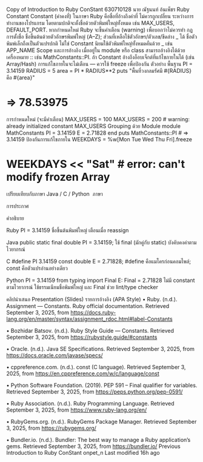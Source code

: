 


Copy of Introduction to Ruby ConStant
630710128 นาย ณัฐนนท์ อ้นเพ็ชร
​
Ruby Constant
Constant (ค่าคงที่) ในภาษา Ruby คือชื่อที่อ้างถึงค่าที่ ไม่ควรถูกเปลี่ยน ระหว่างการทำงานของโปรแกรม โดยตามปกติจะตั้งชื่อด้วยตัวพิมพ์ใหญ่ทั้งหมด เช่น MAX_USERS, DEFAULT_PORT. หากกำหนดใหม่ Ruby จะขึ้นคำเตือน (warning) เพื่อบอกว่าไม่ควรทำ
กฎการตั้งชื่อ
ชื่อขึ้นต้นด้วยตัวอักษรพิมพ์ใหญ่ (A–Z); ส่วนที่เหลือใช้ตัวอักษร/ตัวเลข/ขีดล่าง _ ได้
ชื่อตัวพิมพ์เล็กถือเป็นตัวแปรปกติ ไม่ใช่ Constant
นิยมใช้ตัวพิมพ์ใหญ่ทั้งหมดคั่นด้วย _ เช่น APP_NAME
Scope และการอ้างอิง
เมื่ออยู่ใน module หรือ class สามารถอ้างอิงได้ด้วยเครื่องหมาย :: เช่น MathConstants::PI. ถ้า Constant อ้างถึงอ็อบเจ็กต์ที่แก้ไขภายในได้ (เช่น Array/Hash) การแก้ไขภายในจะไม่เตือน — ควรใช้ freeze เพื่อป้องกัน
ตัวอย่าง
พื้นฐาน
PI = 3.14159
RADIUS = 5
area = PI * RADIUS**2
puts "พื้นที่วงกลมรัศมี #{RADIUS} คือ #{area}"
# => 78.53975
การกำหนดใหม่ (จะมีคำเตือน)
MAX_USERS = 100
MAX_USERS = 200  # warning: already initialized constant MAX_USERS
Grouping ด้วย Module
module MathConstants
  PI = 3.14159
  E  = 2.71828
end
puts MathConstants::PI  # => 3.14159
ป้องกันการแก้ไขภายใน
WEEKDAYS = %w[Mon Tue Wed Thu Fri].freeze
# WEEKDAYS << "Sat"  # error: can't modify frozen Array
เปรียบเทียบกับภาษา Java / C / Python
​
ภาษา

การประกาศ

คำอธิบาย


Ruby
PI = 3.14159
ชื่อขึ้นต้นพิมพ์ใหญ่ เตือนเมื่อ reassign

Java
public static final double PI = 3.14159;
ใช้ final (มักคู่กับ static) บังคับคงค่าตามไวยากรณ์

C
#define PI 3.14159
const double E = 2.71828;
#define คือแมโครก่อนคอมไพล์; const คือตัวแปรอ่านอย่างเดียว

Python
PI = 3.14159
from typing import Final
E: Final = 2.71828
ไม่มี constant ตามไวยากรณ์ ใช้ธรรมเนียมชื่อพิมพ์ใหญ่ และ Final ช่วย lint/type checker

คลิปนำเสนอ
Presentation (Slides)
รายการอ้างอิง (APA Style) 
• Ruby. (n.d.). Assignment — Constants. Ruby official documentation. Retrieved September 3, 2025, from 
https://docs.ruby-lang.org/en/master/syntax/assignment_rdoc.html#label-Constants
 
• Bozhidar Batsov. (n.d.). Ruby Style Guide — Constants. Retrieved September 3, 2025, from 
https://rubystyle.guide/#constants
 
• Oracle. (n.d.). Java SE Specifications. Retrieved September 3, 2025, from 
https://docs.oracle.com/javase/specs/
 
• cppreference.com. (n.d.). const (C language). Retrieved September 3, 2025, from 
https://en.cppreference.com/w/c/language/const
 
• Python Software Foundation. (2019). PEP 591 – Final qualifier for variables. Retrieved September 3, 2025, from 
https://peps.python.org/pep-0591/
 
• Ruby Association. (n.d.). Ruby Programming Language. Retrieved September 3, 2025, from 
https://www.ruby-lang.org/en/
 
• RubyGems.org. (n.d.). RubyGems Package Manager. Retrieved September 3, 2025, from 
https://rubygems.org/
 
• Bundler.io. (n.d.). Bundler: The best way to manage a Ruby application’s gems. Retrieved September 3, 2025, from 
https://bundler.io/
Previous
Introduction to Ruby ConStant
onpet_n
Last modified 16h ago
